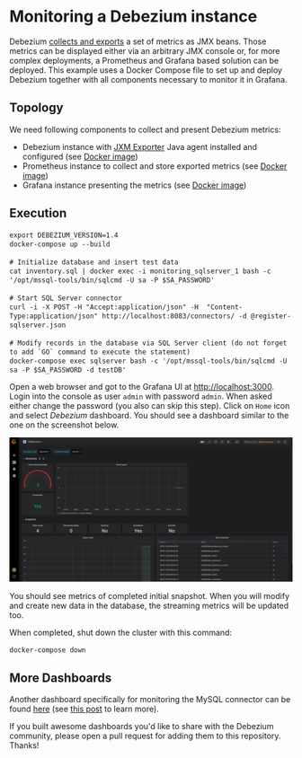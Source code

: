 # Monitoring a Debezium instance

Debezium [collects and exports](https://debezium.io/documentation/reference/1.5/operations/monitoring.html) a set of metrics as JMX beans.
Those metrics can be displayed either via an arbitrary JMX console or, for more complex deployments, a Prometheus and Grafana based solution can be deployed.
This example uses a Docker Compose file to set up and deploy Debezium together with all components necessary to monitor it in Grafana.

## Topology

We need following components to collect and present Debezium metrics:

 * Debezium instance with [JXM Exporter](https://github.com/prometheus/jmx_exporter) Java agent installed and configured (see [Docker image](debezium-jmx-exporter))
 * Prometheus instance to collect and store exported metrics (see [Docker image](debezium-prometheus))
 * Grafana instance presenting the metrics (see [Docker image](debezium-grafana))

## Execution

```
export DEBEZIUM_VERSION=1.4
docker-compose up --build

# Initialize database and insert test data
cat inventory.sql | docker exec -i monitoring_sqlserver_1 bash -c '/opt/mssql-tools/bin/sqlcmd -U sa -P $SA_PASSWORD'

# Start SQL Server connector
curl -i -X POST -H "Accept:application/json" -H  "Content-Type:application/json" http://localhost:8083/connectors/ -d @register-sqlserver.json

# Modify records in the database via SQL Server client (do not forget to add `GO` command to execute the statement)
docker-compose exec sqlserver bash -c '/opt/mssql-tools/bin/sqlcmd -U sa -P $SA_PASSWORD -d testDB'
```

Open a web browser and got to the Grafana UI at [http://localhost:3000](http://localhost:3000).
Login into the console as user `admin` with password `admin`.
When asked either change the password (you also can skip this step).
Click on `Home` icon and select *Debezium* dashboard.
You should see a dashboard similar to the one on the screenshot below.

![Debezium Dashboard Example](dashboard.png)

You should see metrics of completed initial snapshot.
When you will modify and create new data in the database, the streaming metrics will be updated too.

When completed, shut down the cluster with this command:

```
docker-compose down
```

## More Dashboards

Another dashboard specifically for monitoring the MySQL connector can be found [here](https://github.com/debezium/debezium-examples/blob/master/monitoring/debezium-grafana/debezium-mysql-connector-dashboard.json)
(see [this post](https://medium.com/searce/grafana-dashboard-for-monitoring-debezium-mysql-connector-d5c28acf905b) to learn more).

If you built awesome dashboards you'd like to share with the Debezium community, please open a pull request for adding them to this repository. Thanks!
